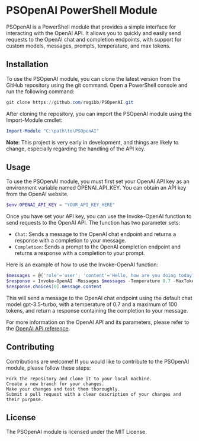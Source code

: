 # PSOpenAI PowerShell Module

PSOpenAI is a PowerShell module that provides a simple interface for interacting with the OpenAI API. It allows you to quickly and easily send requests to the OpenAI chat and completion endpoints, with support for custom models, messages, prompts, temperature, and max tokens.

## Installation

To use the PSOpenAI module, you can clone the latest version from the GitHub repository using the git command. Open a PowerShell console and run the following command:

```powershell
git clone https://github.com/rsgibb/PSOpenAI.git
```

After cloning the repository, you can import the PSOpenAI module using the Import-Module cmdlet:

```powershell
Import-Module "C:\path\to\PSOpenAI"
```

**Note**: This project is very early in development, and things are likely to change, especially regarding the handling of the API key.

## Usage

To use the PSOpenAI module, you must first set your OpenAI API key as an environment variable named OPENAI_API_KEY. You can obtain an API key from the OpenAI website.

```powershell
$env:OPENAI_API_KEY = "YOUR_API_KEY_HERE"
```

Once you have set your API key, you can use the Invoke-OpenAI function to send requests to the OpenAI API. The function has two parameter sets:

* `Chat`: Sends a message to the OpenAI chat endpoint and returns a response with a completion to your message.
* `Completion`: Sends a prompt to the OpenAI completion endpoint and returns a response with a completion to your prompt.

Here is an example of how to use the Invoke-OpenAI function:

```powershell
$messages = @{'role'='user'; 'content'='Hello, how are you doing today?'}
$response = Invoke-OpenAI -Messages $messages -Temperature 0.7 -MaxTokens 100
$response.choices[0].message.content
```
This will send a message to the OpenAI chat endpoint using the default chat model gpt-3.5-turbo, with a temperature of 0.7 and a maximum of 100 tokens, and return a response containing the completion to your message.

For more information on the OpenAI API and its parameters, please refer to the [OpenAI API reference](https://platform.openai.com/docs/api-reference).

## Contributing

Contributions are welcome! If you would like to contribute to the PSOpenAI module, please follow these steps:

    Fork the repository and clone it to your local machine.
    Create a new branch for your changes.
    Make your changes and test them thoroughly.
    Submit a pull request with a clear description of your changes and their purpose.

## License

The PSOpenAI module is licensed under the MIT License.
